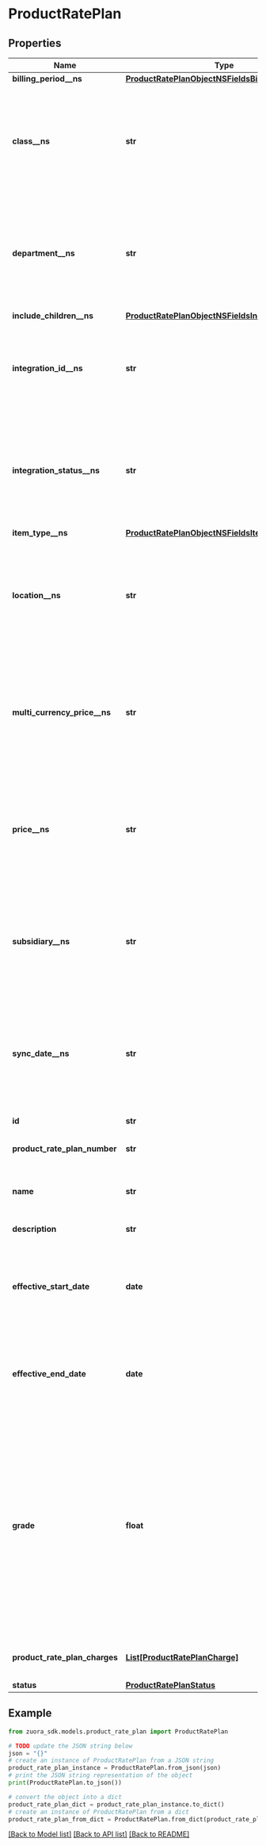 # ProductRatePlan


## Properties

Name | Type | Description | Notes
------------ | ------------- | ------------- | -------------
**billing_period__ns** | [**ProductRatePlanObjectNSFieldsBillingPeriodNS**](ProductRatePlanObjectNSFieldsBillingPeriodNS.md) |  | [optional] 
**class__ns** | **str** | Class associated with the corresponding item in NetSuite. Only available if you have installed the [Zuora Connector for NetSuite](https://www.zuora.com/connect/app/?appId&#x3D;265).  | [optional] 
**department__ns** | **str** | Department associated with the corresponding item in NetSuite. Only available if you have installed the [Zuora Connector for NetSuite](https://www.zuora.com/connect/app/?appId&#x3D;265).  | [optional] 
**include_children__ns** | [**ProductRatePlanObjectNSFieldsIncludeChildrenNS**](ProductRatePlanObjectNSFieldsIncludeChildrenNS.md) |  | [optional] 
**integration_id__ns** | **str** | ID of the corresponding object in NetSuite. Only available if you have installed the [Zuora Connector for NetSuite](https://www.zuora.com/connect/app/?appId&#x3D;265).  | [optional] 
**integration_status__ns** | **str** | Status of the product rate plan&#39;s synchronization with NetSuite. Only available if you have installed the [Zuora Connector for NetSuite](https://www.zuora.com/connect/app/?appId&#x3D;265).  | [optional] 
**item_type__ns** | [**ProductRatePlanObjectNSFieldsItemTypeNS**](ProductRatePlanObjectNSFieldsItemTypeNS.md) |  | [optional] 
**location__ns** | **str** | Location associated with the corresponding item in NetSuite. Only available if you have installed the [Zuora Connector for NetSuite](https://www.zuora.com/connect/app/?appId&#x3D;265).  | [optional] 
**multi_currency_price__ns** | **str** | Multi-currency price associated with the corresponding item in NetSuite. Only available if you have installed the [Zuora Connector for NetSuite](https://www.zuora.com/connect/app/?appId&#x3D;265).  | [optional] 
**price__ns** | **str** | Price associated with the corresponding item in NetSuite. Only available if you have installed the [Zuora Connector for NetSuite](https://www.zuora.com/connect/app/?appId&#x3D;265).  | [optional] 
**subsidiary__ns** | **str** | Subsidiary associated with the corresponding item in NetSuite. Only available if you have installed the [Zuora Connector for NetSuite](https://www.zuora.com/connect/app/?appId&#x3D;265).  | [optional] 
**sync_date__ns** | **str** | Date when the product rate plan was synchronized with NetSuite. Only available if you have installed the [Zuora Connector for NetSuite](https://www.zuora.com/connect/app/?appId&#x3D;265).  | [optional] 
**id** | **str** | Unique product rate-plan ID.  | [optional] 
**product_rate_plan_number** | **str** | The natural key of the product rate plan.  | [optional] 
**name** | **str** | Name of the product rate-plan charge. (Not required to be unique.)  | [optional] 
**description** | **str** | Rate plan description.  | [optional] 
**effective_start_date** | **date** | First date the rate plan is active (i.e., available to be subscribed to), as &#x60;yyyy-mm-dd&#x60;.  Before this date, the status is &#x60;NotStarted&#x60;.  | [optional] 
**effective_end_date** | **date** | Final date the rate plan is active, as &#x60;yyyy-mm-dd&#x60;. After this date, the rate plan status is &#x60;Expired&#x60;.  | [optional] 
**grade** | **float** | The grade of the product rate plan.  **Note**: This field is in the **Early Adopter** phase. We are actively soliciting feedback from a small set of early adopters before releasing it as generally available. If you want to join this early adopter program, submit a request at [Zuora Global Support](http://support.zuora.com/).  | [optional] 
**product_rate_plan_charges** | [**List[ProductRatePlanCharge]**](ProductRatePlanCharge.md) | Field attributes describing the product rate plan charges:  | [optional] 
**status** | [**ProductRatePlanStatus**](ProductRatePlanStatus.md) |  | [optional] 

## Example

```python
from zuora_sdk.models.product_rate_plan import ProductRatePlan

# TODO update the JSON string below
json = "{}"
# create an instance of ProductRatePlan from a JSON string
product_rate_plan_instance = ProductRatePlan.from_json(json)
# print the JSON string representation of the object
print(ProductRatePlan.to_json())

# convert the object into a dict
product_rate_plan_dict = product_rate_plan_instance.to_dict()
# create an instance of ProductRatePlan from a dict
product_rate_plan_from_dict = ProductRatePlan.from_dict(product_rate_plan_dict)
```
[[Back to Model list]](../README.md#documentation-for-models) [[Back to API list]](../README.md#documentation-for-api-endpoints) [[Back to README]](../README.md)


